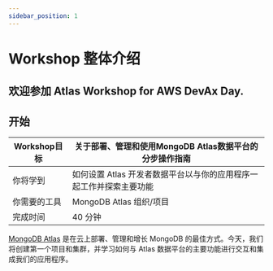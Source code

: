```yaml
---
sidebar_position: 1
---
```


# Workshop 整体介绍

## 欢迎参加 **Atlas Workshop for AWS DevAx Day**.

## 开始

| Workshop目标 | 关于部署、管理和使用MongoDB Atlas数据平台的分步操作指南 |
| --- | --- |
| 你将学到 | 如何设置 Atlas 开发者数据平台以与你的应用程序一起工作并探索主要功能 |
| 你需要的工具 | MongoDB Atlas 组织/项目 |
| 完成时间 | 40 分钟 |

[MongoDB Atlas](https://www.mongodb.com/atlas/database) 是在云上部署、管理和增长 MongoDB 的最佳方式。今天，我们将创建第一个项目和集群，并学习如何与 Atlas 数据平台的主要功能进行交互和集成我们的应用程序。